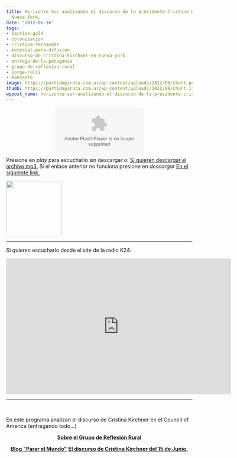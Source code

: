```yaml
---
title: Horizonte Sur analizando el discurso de la presidente Cristina Kirchner en
  Nueva York.
date: '2012-06-16'
tags:
- barrick-gold
- colonizacion
- cristina-fernandez
- material-para-difusion
- discurso-de-cristina-kirchner-en-nueva-york
- entrega-de-la-patagonia
- grupo-de-reflexion-rural
- jorge-rulli
- monsanto
image: https://partidopirata.com.ar/wp-content/uploads/2012/06/chart.png
thumb: https://partidopirata.com.ar/wp-content/uploads/2012/06/chart-115x115.png
wppost_name: horizonte-sur-analizando-el-discurso-de-la-presidente-cristina-kirchner-en-nueva-york
---
```


<center>
<object id="player1289941" width="240" height="133" classid="clsid:d27cdb6e-ae6d-11cf-96b8-444553540000" codebase="http://download.macromedia.com/pub/shockwave/cabs/flash/swflash.cab#version=6,0,40,0"><param name="AllowScriptAccess" value="always" /><param name="allowFullScreen" value="true" /><param name="wmode" value="transparent" /><param name="src" value="http://www.ivoox.com/playerivoox_ee_1289941_1.html" /><param name="allowfullscreen" value="true" /><param name="allowscriptaccess" value="always" /><embed id="player1289941" width="240" height="133" type="application/x-shockwave-flash" src="http://www.ivoox.com/playerivoox_ee_1289941_1.html" AllowScriptAccess="always" allowFullScreen="true" wmode="transparent" allowfullscreen="true" allowscriptaccess="always" /></object></center>Presione en <em>play</em> para escucharlo sin descargar o:
<a href="http://www.ivoox.com/horizonte-sur-del-16-junio-2012_md_1289941_1.mp3" target="_blank">Si quieren descargar el archivo mp3.</a>
Si el enlace anterior no funciona presione en <em>descargar</em> <a href="http://www.ivoox.com/horizonte-sur-del-16-junio-2012-audios-mp3_rf_1289941_1.html" target="_blank">En el siguiente link.</a>

<a href="https://partidopirata.com.ar/wp-content/uploads/2012/06/chart.png"><img class="size-full wp-image-4793" title="chart" src="https://partidopirata.com.ar/wp-content/uploads/2012/06/chart.png" alt="" width="150" height="150" /></a>


<hr />

Si quieren escucharlo desde el site de la radio K24:
<iframe style="border: 0px none transparent;" src="http://www.ustream.tv/embed/recorded/23349993" frameborder="0" scrolling="no" width="608" height="368"></iframe>

<hr />

&nbsp;

En este programa analizan el discurso de Cristina Kirchner en el Council of America (entregando todo...)
<div style="text-align: center;"><strong><a href="http://grr.org.ar/" target="_blank">Sobre el Grupo de Reflexión Rural</a></strong></div>
<div style="text-align: center;"></div>
<div style="text-align: center;">

<strong><a href="http://www.pararelmundo.com/" target="_blank">Blog "Parar el Mundo"</a></strong>
<strong> <a href="https://partidopirata.com.ar/4781/cristina-fernandez-de-kirchner-en-el-comite-de-colonizacion">El discurso de Cristina Kirchner del 15 de Junio.</a></strong>

</div>
